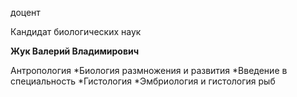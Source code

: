 доцент

Кандидат биологических наук

**Жук Валерий Владимирович**

Антропология
	*Биология размножения и развития
	*Введение в специальность
	*Гистология
	*Эмбриология и гистология рыб